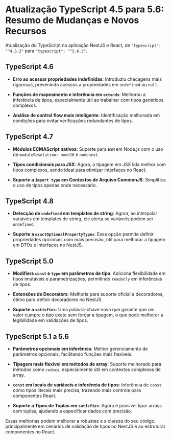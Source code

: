 # Atualização TypeScript 4.5 para 5.6: Resumo de Mudanças e Novos Recursos

  

Atualização do TypeScript na aplicação NestJS e React, de `"typescript": "^4.5.2"` para `"typescript": "^5.6.3"`.

  

## TypeScript 4.6

  

-  **Erro ao acessar propriedades indefinidas**: Introduziu checagens mais rigorosas, prevenindo acessos a propriedades em `undefined` ou `null`.



-  **Funções de mapeamento e inferência em `extends`**: Melhorou a inferência de tipos, especialmente útil ao trabalhar com tipos genéricos complexos.

-  **Análise de control flow mais inteligente**: Identificação melhorada em condições para evitar verificações redundantes de tipos.

  

## TypeScript 4.7

  

-  **Módulos ECMAScript nativos**: Suporte para `ESM` em Node.js com o uso de `moduleResolution: node16` e `nodenext`.

-  **Tipos condicionais para JSX**: Agora, a tipagem em JSX lida melhor com tipos complexos, sendo ideal para otimizar interfaces no React.

-  **Suporte a `import type` em Contextos de Arquivo CommonJS**: Simplifica o uso de tipos apenas onde necessário.

  

## TypeScript 4.8

  

-  **Detecção de `undefined` em templates de string**: Agora, ao interpolar variáveis em templates de string, ele alerta se variáveis podem ser `undefined`.

-  **Suporte a `exactOptionalPropertyTypes`**: Essa opção permite definir propriedades opcionais com mais precisão, útil para melhorar a tipagem em DTOs e interfaces no NestJS.

  

## TypeScript 5.0

  

-  **Modifiers `const` e `type` em parâmetros de tipo**: Adiciona flexibilidade em tipos imutáveis e parametrizações, permitindo `readonly` em inferências de tipos.

-  **Extensões de Decorators**: Melhoria para suporte oficial a decoradores, ótimo para definir decoradores no NestJS.

-  **Suporte a `satisfies`**: Uma palavra-chave nova que garante que um valor cumpre o tipo exato sem forçar a tipagem, o que pode melhorar a legibilidade em validações de tipos.

  

## TypeScript 5.1 a 5.6

  

-  **Parâmetros opcionais em inferência**: Melhor gerenciamento de parâmetros opcionais, facilitando funções mais flexíveis.

-  **Tipagem mais flexível em métodos de array**: Suporte melhorado para métodos como `reduce`, especialmente útil em contextos complexos de array.

-  **`const` em locais de variáveis e inferência de tipos**: Inferência de `const` como tipos literais mais precisa, trazendo mais controle para componentes React.

-  **Suporte a Tipos de Tuplas em `satisfies`**: Agora é possível tipar arrays com tuplas, ajudando a especificar dados com precisão.

  

Essas melhorias podem melhorar a robustez e a clareza do seu código, principalmente em cenários de validação de tipos no NestJS e ao estruturar componentes no React.
